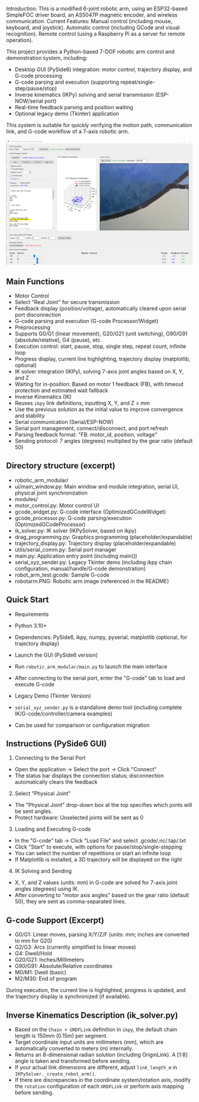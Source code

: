 Introduction:
This is a modified 6-joint robotic arm, using an ESP32-based SimpleFOC driver board, an AS5047P magnetic encoder, and wireless communication.
Current Features:
Manual control (including mouse, keyboard, and joystick).
Automatic control (including GCode and visual recognition).
Remote control (using a Raspberry Pi as a server for remote operation).


This project provides a Python-based 7-DOF robotic arm control and demonstration system, including:
- Desktop GUI (PySide6) integration: motor control, trajectory display, and G-code processing
- G-code parsing and execution (supporting repeat/single-step/pause/stop)
- Inverse kinematics (IKPy) solving and serial transmission (ESP-NOW/serial port)
- Real-time feedback parsing and position waiting
- Optional legacy demo (Tkinter) application

This system is suitable for quickly verifying the motion path, communication link, and G-code workflow of a 7-axis robotic arm.

![Robotic Arm](robotcarm.PNG)
## Main Functions

- Motor Control
- Select "Real Joint" for secure transmission
- Feedback display (position/voltage), automatically cleared upon serial port disconnection
- G-code parsing and execution (G-code Processor/Widget)
- Preprocessing
- Supports G0/G1 (linear movement), G20/G21 (unit switching), G90/G91 (absolute/relative), G4 (pause), etc.
- Execution control: start, pause, stop, single step, repeat count, infinite loop
- Progress display, current line highlighting, trajectory display (matplotlib, optional)
- IK solver integration (IKPy), solving 7-axis joint angles based on X, Y, and Z
- Waiting for in-position: Based on motor 1 feedback (FB), with timeout protection and estimated wait fallback
- Inverse Kinematics (IK)
- Reuses `ikpy` link definitions, inputting X, Y, and Z = mm
- Use the previous solution as the initial value to improve convergence and stability
- Serial communication (Serial/ESP-NOW)
- Serial port management, connect/disconnect, and port refresh
- Parsing feedback format: "FB: motor_id, position, voltage"
- Sending protocol: 7 angles (degrees) multiplied by the gear ratio (default 50)

## Directory structure (excerpt)

- robotic_arm_modular/
- ui/main_window.py: Main window and module integration, serial UI, physical joint synchronization
- modules/
- motor_control.py: Motor control UI
- gcode_widget.py: G-code interface (OptimizedGCodeWidget)
- gcode_processor.py: G-code parsing/execution (OptimizedGCodeProcessor)
- ik_solver.py: IK solver (IKPySolver, based on ikpy)
- drag_programming.py: Graphics programming (placeholder/expandable)
- trajectory_display.py: Trajectory display (placeholder/expandable)
- utils/serial_comm.py: Serial port manager
- main.py: Application entry point (including main())
- serial_xyz_sender.py: Legacy Tkinter demo (including ikpy chain configuration, manual/handle/G-code demonstration)
- robot_arm_test.gcode: Sample G-code
- robotarm.PNG: Robotic arm image (referenced in the README)

## Quick Start

- Requirements
- Python 3.10+
- Dependencies: PySide6, ikpy, numpy, pyserial, matplotlib (optional, for trajectory display)

- Launch the GUI (PySide6 version)
- Run `robotic_arm_modular/main.py` to launch the main interface
- After connecting to the serial port, enter the "G-code" tab to load and execute G-code

- Legacy Demo (Tkinter Version)
- `serial_xyz_sender.py` is a standalone demo tool (including complete IK/G-code/controller/camera examples)
- Can be used for comparison or configuration migration

## Instructions (PySide6 GUI)

1. Connecting to the Serial Port
- Open the application → Select the port → Click "Connect"
- The status bar displays the connection status; disconnection automatically clears the feedback

2. Select "Physical Joint"
- The "Physical Joint" drop-down box at the top specifies which joints will be sent angles.
- Protect hardware: Unselected joints will be sent as 0

3. Loading and Executing G-code
- In the "G-code" tab → Click "Load File" and select .gcode/.nc/.tap/.txt
- Click "Start" to execute, with options for pause/stop/single-stepping
- You can select the number of repetitions or start an infinite loop
- If Matplotlib is installed, a 3D trajectory will be displayed on the right

4. IK Solving and Sending
- X, Y, and Z values ​​(units: mm) in G-code are solved for 7-axis joint angles (degrees) using IK.
- After converting to "motor axis angles" based on the gear ratio (default 50), they are sent as comma-separated lines.

## G-code Support (Excerpt)

- G0/G1: Linear moves, parsing X/Y/Z/F (units: mm; inches are converted to mm for G20)
- G2/G3: Arcs (currently simplified to linear moves)
- G4: Dwell/Hold
- G20/G21: Inches/Millimeters
- G90/G91: Absolute/Relative coordinates
- M0/M1: Dwell (basic)
- M2/M30: End of program

During execution, the current line is highlighted, progress is updated, and the trajectory display is synchronized (if available).

## Inverse Kinematics Description (ik_solver.py)

- Based on the `Chain + URDFLink` definition in `ikpy`, the default chain length is 150mm (0.15m) per segment.
- Target coordinate input units are millimeters (mm), which are automatically converted to meters (m) internally.
- Returns an 8-dimensional radian solution (including OriginLink). A [1:8] angle is taken and transformed before sending.
- If your actual link dimensions are different, adjust `link_length_m` in `IKPySolver._create_robot_arm()`.
- If there are discrepancies in the coordinate system/rotation axis, modify the `rotation` configuration of each `URDFLink` or perform axis mapping before sending.
